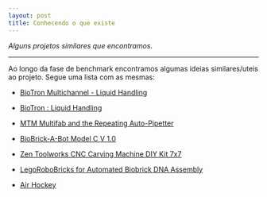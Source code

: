 ```yaml
---
layout: post
title: Conhecendo o que existe
---
```


*Alguns projetos similares que encontramos.*

-----


Ao longo da fase de benchmark encontramos algumas ideias similares/uteis ao projeto. Segue uma lista com as mesmas:


-   [BioTron Multichannel - Liquid Handling](http://www.youtube.com/watch?v=tfgzI2NOedg)

-   [BioTron : Liquid Handling](http://www.youtube.com/watch?v=EIOuqrdpp1Q)

-   [MTM Multifab and the Repeating Auto-Pipetter](http://vimeo.com/9633707)

-   [BioBrick-A-Bot Model C V 1.0](http://www.youtube.com/watch?v=Lqp5Ebsu8GQ)

-   [Zen Toolworks CNC Carving Machine DIY Kit 7x7](http://www.amazon.com/Zen-Toolworks-CNC-Carving-Machine/dp/B002ARTLUG/ref=sr_1_2)

-   [LegoRoboBricks for Automated Biobrick DNA Assembly](http://2009.igem.org/Team:Washington-Software/Project)

-   [Air Hockey](https://www.youtube.com/watch?v=CjzSeOg8oTs)
